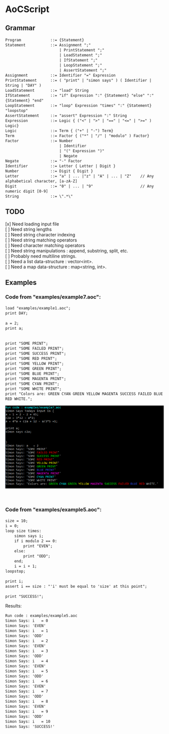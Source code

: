 # AoCScript

## Grammar
	Program				::= {Statement}
	Statement			::= Assignment ";"
							| PrintStatement ";"
							| LoadStatement ";"
							| IfStatement ";"
							| LoopStatement ";"
							| AssertStatement ";"
	Assignment			::= Identifier "=" Expression
	PrintStatement		::= ( "print" | "simon says" ) ( Identifier | String | "DAY" )
	LoadStatement		::= "load" String
	IfStatement			::= "if" Expression ":" {Statement} "else" ":" {Statement} "end"
	LoopStatement		::= "loop" Expression "times" ":" {Statement} "loopstop"
	AssertStatement		::= "assert" Expression ":" String
	Expression			::= Logic { ("<" | ">" | "==" | "<=" | ">=" ) Logic}
	Logic				::= Term { ("+" | "-") Term}
	Term				::= Factor { ("*" | "/" | "modulo" ) Factor}
	Factor				::= Number
							| Identifier
							| "(" Expression ")"
							| Negate
	Negate				::= "-" Factor
	Identifier			::= Letter { Letter | Digit }
	Number				::= Digit { Digit }
	Letter				::=	"a" | ... |"z" | "A" | ... | "Z"    // Any alphabetical character, [a-zA-Z]
	Digit				::= "0" | ... | "9"						// Any numeric digit [0-9]
	String				::= \".*\"

## TODO
[x] Need loading input file<br/>
[ ] Need string lengths<br/>
[ ] Need string character indexing<br/>
[ ] Need string matching operators<br/>
[ ] Need character matching operators<br/>
[ ] Need string manipulations : append, substring, split, etc.<br/>
[ ] Probably need multiline strings.<br/>
[ ] Need a list data-structure : vector\<int\>.<br/>
[ ] Need a map data-structure : map<string, int>.<br/>

## Examples

### Code from "examples/example7.aoc":

	load "examples/example1.aoc";
	print DAY;

	a = 2;
	print a;


	print "SOME PRINT";
	print "SOME FAILED PRINT";
	print "SOME SUCCESS PRINT";
	print "SOME RED PRINT";
	print "SOME YELLOW PRINT";
	print "SOME GREEN PRINT";
	print "SOME BLUE PRINT";
	print "SOME MAGENTA PRINT";
	print "SOME CYAN PRINT";
	print "SOME WHITE PRINT";
	print "Colors are: GREEN CYAN GREEN YELLOW MAGENTA SUCCESS FAILED BLUE RED WHITE.";

![Example7 Output](/screenshots/example7.aoc.png)

<br/>

### Code from "examples/example5.aoc":

	size = 10;
	i = 0;
	loop size times:
		simon says i;
		if i modulo 2 == 0:
			print "EVEN";
		else:
			print "ODD";
		end;
		i = i + 1;
	loopstop;

	print i;
	assert i == size : "'i' must be equal to 'size' at this point";

	print "SUCCESS!";

Results:

	Run code : examples/example5.aoc
	Simon Says: i   = 0
	Simon Says: 'EVEN'
	Simon Says: i   = 1
	Simon Says: 'ODD'
	Simon Says: i   = 2
	Simon Says: 'EVEN'
	Simon Says: i   = 3
	Simon Says: 'ODD'
	Simon Says: i   = 4
	Simon Says: 'EVEN'
	Simon Says: i   = 5
	Simon Says: 'ODD'
	Simon Says: i   = 6
	Simon Says: 'EVEN'
	Simon Says: i   = 7
	Simon Says: 'ODD'
	Simon Says: i   = 8
	Simon Says: 'EVEN'
	Simon Says: i   = 9
	Simon Says: 'ODD'
	Simon Says: i   = 10
	Simon Says: 'SUCCESS!'